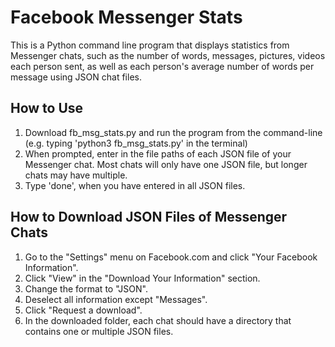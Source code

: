 # Facebook Messenger Stats
This is a Python command line program that displays statistics from Messenger chats, such as the number of words, messages, pictures, videos each person sent, as well as each person's average number of words per message using JSON chat files.

## How to Use
1. Download fb_msg_stats.py and run the program from the command-line (e.g. typing 'python3 fb_msg_stats.py' in the terminal)
2. When prompted, enter in the file paths of each JSON file of your Messenger chat. Most chats will only have one JSON file, but longer chats may have multiple.
3. Type 'done', when you have entered in all JSON files.

## How to Download JSON Files of Messenger Chats
1. Go to the "Settings" menu on Facebook.com and click "Your Facebook Information".
2. Click "View" in the "Download Your Information" section.
3. Change the format to "JSON".
4. Deselect all information except "Messages".
5. Click "Request a download".
6. In the downloaded folder, each chat should have a directory that contains one or multiple JSON files. 

